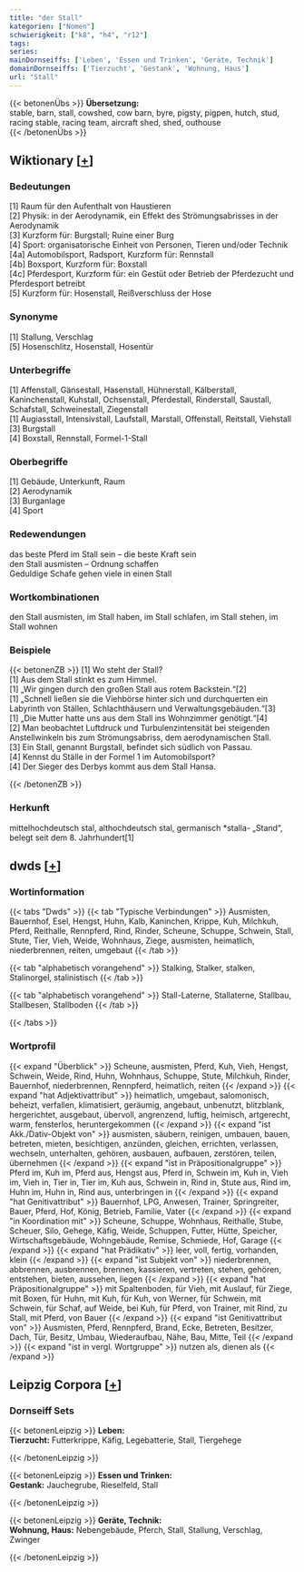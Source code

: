 ```yaml
---
title: "der Stall"
kategorien: ["Nomen"]
schwierigkeit: ["k8", "h4", "r12"]
tags:
series:
mainDornseiffs: ['Leben', 'Essen und Trinken', 'Geräte, Technik']
domainDornseiffs: ['Tierzucht', 'Gestank', 'Wohnung, Haus']
url: "Stall"
---
```


{{< betonenÜbs >}}
**Übersetzung:**  
stable, barn, stall, cowshed, cow barn, byre, pigsty, pigpen, hutch, stud, racing stable, racing team, aircraft shed, shed, outhouse  
{{< /betonenÜbs >}}

## Wiktionary [[+](https://de.wiktionary.org/wiki/Stall)]

### Bedeutungen
[1] Raum für den Aufenthalt von Haustieren  
[2] Physik: in der Aerodynamik, ein Effekt des Strömungsabrisses in der Aerodynamik  
[3] Kurzform für: Burgstall; Ruine einer Burg  
[4] Sport: organisatorische Einheit von Personen, Tieren und/oder Technik  
[4a] Automobilsport, Radsport, Kurzform für: Rennstall  
[4b] Boxsport, Kurzform für: Boxstall  
[4c] Pferdesport, Kurzform für: ein Gestüt oder Betrieb der Pferdezucht und Pferdesport betreibt  
[5] Kurzform für: Hosenstall, Reißverschluss der Hose  

### Synonyme
[1] Stallung, Verschlag  
[5] Hosenschlitz, Hosenstall, Hosentür  

### Unterbegriffe
[1] Affenstall, Gänsestall, Hasenstall, Hühnerstall, Kälberstall, Kaninchenstall, Kuhstall, Ochsenstall, Pferdestall, Rinderstall, Saustall, Schafstall, Schweinestall, Ziegenstall  
[1] Augiasstall, Intensivstall, Laufstall, Marstall, Offenstall, Reitstall, Viehstall  
[3] Burgstall  
[4] Boxstall, Rennstall, Formel-1-Stall  

### Oberbegriffe
[1] Gebäude, Unterkunft, Raum  
[2] Aerodynamik  
[3] Burganlage  
[4] Sport  

### Redewendungen
das beste Pferd im Stall sein – die beste Kraft sein  
den Stall ausmisten – Ordnung schaffen  
Geduldige Schafe gehen viele in einen Stall  

### Wortkombinationen
den Stall ausmisten, im Stall haben, im Stall schlafen, im Stall stehen, im Stall wohnen  

### Beispiele
{{< betonenZB >}}
[1] Wo steht der Stall?  
[1] Aus dem Stall stinkt es zum Himmel.  
[1] „Wir gingen durch den großen Stall aus rotem Backstein.“[2]  
[1] „Schnell ließen sie die Viehbörse hinter sich und durchquerten ein Labyrinth von Ställen, Schlachthäusern und Verwaltungsgebäuden.“[3]  
[1] „Die Mutter hatte uns aus dem Stall ins Wohnzimmer genötigt.“[4]  
[2] Man beobachtet Luftdruck und Turbulenzintensität bei steigenden Anstellwinkeln bis zum Strömungsabriss, dem aerodynamischen Stall.  
[3] Ein Stall, genannt Burgstall, befindet sich südlich von Passau.  
[4] Kennst du Ställe in der Formel 1 im Automobilsport?  
[4] Der Sieger des Derbys kommt aus dem Stall Hansa.  

{{< /betonenZB >}}
### Herkunft
mittelhochdeutsch stal, althochdeutsch stal, germanisch *stalla- „Stand“, belegt seit dem 8. Jahrhundert[1]  



## dwds [[+](https://www.dwds.de/wb/Stall)]

### Wortinformation
{{< tabs "Dwds" >}}
{{< tab "Typische Verbindungen" >}}
Ausmisten, Bauernhof, Esel, Hengst, Huhn, Kalb, Kaninchen, Krippe, Kuh, Milchkuh, Pferd, Reithalle, Rennpferd, Rind, Rinder, Scheune, Schuppe, Schwein, Stall, Stute, Tier, Vieh, Weide, Wohnhaus, Ziege, ausmisten, heimatlich, niederbrennen, reiten, umgebaut
{{< /tab >}}

{{< tab "alphabetisch vorangehend" >}}
Stalking, Stalker, stalken, Stalinorgel, stalinistisch
{{< /tab >}}

{{< tab "alphabetisch vorangehend" >}}
Stall-Laterne, Stallaterne, Stallbau, Stallbesen, Stallboden
{{< /tab >}}

{{< /tabs >}}

### Wortprofil
{{< expand "Überblick" >}} Scheune, ausmisten, Pferd, Kuh, Vieh, Hengst, Schwein, Weide, Rind, Huhn, Wohnhaus, Schuppe, Stute, Milchkuh, Rinder, Bauernhof, niederbrennen, Rennpferd, heimatlich, reiten {{< /expand >}}
{{< expand "hat Adjektivattribut" >}} heimatlich, umgebaut, salomonisch, beheizt, verfallen, klimatisiert, geräumig, angebaut, unbenutzt, blitzblank, hergerichtet, ausgebaut, übervoll, angrenzend, luftig, heimisch, artgerecht, warm, fensterlos, heruntergekommen {{< /expand >}}
{{< expand "ist Akk./Dativ-Objekt von" >}} ausmisten, säubern, reinigen, umbauen, bauen, betreten, mieten, besichtigen, anzünden, gleichen, errichten, verlassen, wechseln, unterhalten, gehören, ausbauen, aufbauen, zerstören, teilen, übernehmen {{< /expand >}}
{{< expand "ist in Präpositionalgruppe" >}} Pferd im, Kuh im, Pferd aus, Hengst aus, Pferd in, Schwein im, Kuh in, Vieh im, Vieh in, Tier in, Tier im, Kuh aus, Schwein in, Rind in, Stute aus, Rind im, Huhn im, Huhn in, Rind aus, unterbringen in {{< /expand >}}
{{< expand "hat Genitivattribut" >}} Bauernhof, LPG, Anwesen, Trainer, Springreiter, Bauer, Pferd, Hof, König, Betrieb, Familie, Vater {{< /expand >}}
{{< expand "in Koordination mit" >}} Scheune, Schuppe, Wohnhaus, Reithalle, Stube, Scheuer, Silo, Gehege, Käfig, Weide, Schuppen, Futter, Hütte, Speicher, Wirtschaftsgebäude, Wohngebäude, Remise, Schmiede, Hof, Garage {{< /expand >}}
{{< expand "hat Prädikativ" >}} leer, voll, fertig, vorhanden, klein {{< /expand >}}
{{< expand "ist Subjekt von" >}} niederbrennen, abbrennen, ausbrennen, brennen, kassieren, vertreten, stehen, gehören, entstehen, bieten, aussehen, liegen {{< /expand >}}
{{< expand "hat Präpositionalgruppe" >}} mit Spaltenboden, für Vieh, mit Auslauf, für Ziege, mit Boxen, für Huhn, mit Kuh, für Kuh, von Werner, für Schwein, mit Schwein, für Schaf, auf Weide, bei Kuh, für Pferd, von Trainer, mit Rind, zu Stall, mit Pferd, von Bauer {{< /expand >}}
{{< expand "ist Genitivattribut von" >}} Ausmisten, Pferd, Rennpferd, Brand, Ecke, Betreten, Besitzer, Dach, Tür, Besitz, Umbau, Wiederaufbau, Nähe, Bau, Mitte, Teil {{< /expand >}}
{{< expand "ist in vergl. Wortgruppe" >}} nutzen als, dienen als {{< /expand >}}

## Leipzig Corpora [[+](https://corpora.uni-leipzig.de/en/res?word=Stall&corpusId=deu_newscrawl-public_2018)]

### Dornseiff Sets
{{< betonenLeipzig >}}
**Leben:**  
**Tierzucht:** Futterkrippe, Käfig, Legebatterie, Stall, Tiergehege  

{{< /betonenLeipzig >}}


{{< betonenLeipzig >}}
**Essen und Trinken:**  
**Gestank:** Jauchegrube, Rieselfeld, Stall  

{{< /betonenLeipzig >}}


{{< betonenLeipzig >}}
**Geräte, Technik:**  
**Wohnung, Haus:** Nebengebäude, Pferch, Stall, Stallung, Verschlag, Zwinger  

{{< /betonenLeipzig >}}
